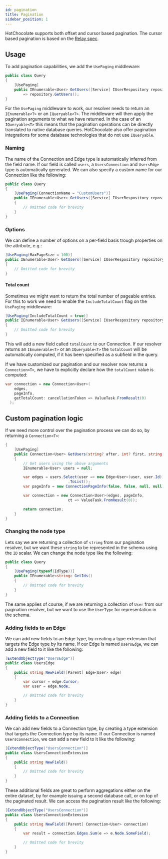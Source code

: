```yaml
---
id: pagination
title: Pagination
sidebar_position: 1
---
```


HotChocolate supports both offset and cursor based pagination. The cursor based pagination is based on the [Relay spec](https://relay.dev/graphql/connections.htm).

## Usage

To add pagination capabilities, we add the `UsePaging` middleware:

```csharp
public class Query
{
    [UsePaging]
    public IEnumerable<User> GetUsers([Service] IUserRespository repository)
        => repository.GetUsers();
}
```

For the `UsePaging` middleware to work, our resolver needs to return an `IEnumerable<T>` or an `IQueryable<T>`. The middleware will then apply the pagination arguments to what we have returned. In the case of an `IQueryable<T>` this means that the pagination operations can be directly translated to native database queries. HotChocolate also offer pagination integrations for some database technologies that do not use `IQueryable`.

### Naming

The name of the Connection and Edge type is automatically inferred from the field name. If our field is called `users`, a `UsersConnection` and `UsersEdge` type is automatically generated. We can also specify a custom name for our Connection like the following:

```csharp
public class Query
{
    [UsePaging(ConnectionName = "CustomUsers")]
    public IEnumerable<User> GetUsers([Service] IUserRespository repository)
    {
        // Omitted code for brevity
    }
}
```

### Options

We can define a number of options on a per-field basis trough properties on the attribute, e.g.:

```csharp
[UsePaging(MaxPageSize = 100)]
public IEnumerable<User> GetUsers([Service] IUserRespository repository)
{
    // Omitted code for brevity
}
```

#### Total count

Sometimes we might want to return the total number of pageable entries. For this to work we need to enable the `IncludeTotalCount` flag on the `UsePaging` middleware:

```csharp
[UsePaging(IncludeTotalCount = true)]
public IEnumerable<User> GetUsers([Service] IUserRespository repository)
{
    // Omitted code for brevity
}
```

This will add a new field called `totalCount` to our Connection. If our resolver returns an `IEnumerable<T>` or an `IQueryable<T>` the `totalCount` will be automatically computed, if it has been specified as a subfield in the query.

If we have customized our pagination and our resolver now returns a `Connection<T>`, we have to explicitly declare how the `totalCount` value is computed:

```csharp
var connection = new Connection<User>(
    edges,
    pageInfo,
    getTotalCount: cancellationToken => ValueTask.FromResult(0)
  );
```

## Custom pagination logic

If we need more control over the pagination process we can do so, by returning a `Connection<T>`:

```csharp
{
    [UsePaging]
    public Connection<User> GetUsers(string? after, int? first, string sortBy)
    {
        // Get users using the above arguments
        IEnumerable<User> users = null;

        var edges = users.Select(user => new Edge<User>(user, user.Id))
                            .ToList();
        var pageInfo = new ConnectionPageInfo(false, false, null, null);

        var connection = new Connection<User>(edges, pageInfo,
                            ct => ValueTask.FromResult(0));

        return connection;
    }
}
```

### Changing the node type

Lets say we are returning a collection of `string` from our pagination resolver, but we want these `string` to be represented in the schema using the `ID` scalar. We can change the node type like the following:

```csharp
public class Query
{
    [UsePaging(typeof(IdType))]
    public IEnumerable<string> GetIds()
    {
        // Omitted code for brevity
    }
}
```

The same applies of course, if we are returning a collection of `User` from our pagination resolver, but we want to use the `UserType` for representation in the schema.

### Adding fields to an Edge

We can add new fields to an Edge type, by creating a type extension that targets the Edge type by its name. If our Edge is named `UsersEdge`, we can add a new field to it like the following:

```csharp
[ExtendObjectType("UsersEdge")]
public class UsersEdge
{
    public string NewField([Parent] Edge<User> edge)
    {
        var cursor = edge.Cursor;
        var user = edge.Node;

        // Omitted code for brevity
    }
}
```

### Adding fields to a Connection

We can add new fields to a Connection type, by creating a type extension that targets the Connection type by its name. If our Connection is named `UsersConnection`, we can add a new field to it like the following:

```csharp
[ExtendObjectType("UsersConnection")]
public class UsersConnectionExtension
{
    public string NewField()
    {
        // Omitted code for brevity
    }
}
```

These additional fields are great to perform aggregations either on the entire dataset, by for example issuing a second database call, or on top of the paginated result. We can access the pagination result like the following:

```csharp
[ExtendObjectType("UsersConnection")]
public class UsersConnectionExtension
{
    public string NewField([Parent] Connection<User> connection)
    {
        var result = connection.Edges.Sum(e => e.Node.SomeField);

        // Omitted code for brevity
    }
}
```
